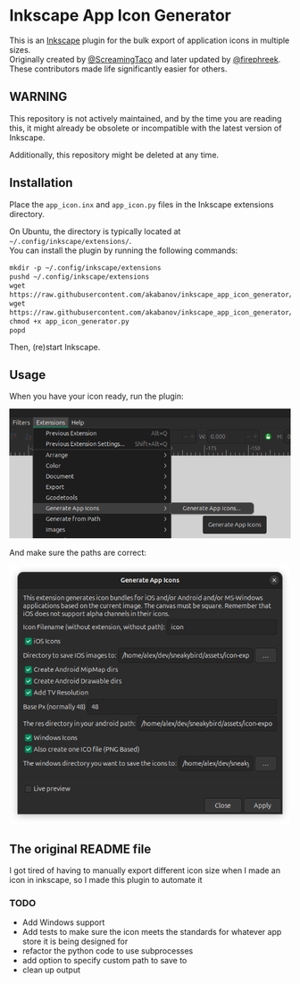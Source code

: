 # Inkscape App Icon Generator

This is an [Inkscape](https://inkscape.org/) plugin for the bulk export of application icons in multiple sizes.  
Originally created by [@ScreamingTaco](https://github.com/ScreamingTaco) and later updated by
[@firephreek](https://github.com/firephreek).
These contributors made life significantly easier for others.

## WARNING

This repository is not actively maintained, and by the time you are reading this, 
it might already be obsolete or incompatible with the latest version of Inkscape.  

Additionally, this repository might be deleted at any time.

## Installation

Place the `app_icon.inx` and `app_icon.py` files in the Inkscape extensions directory.

On Ubuntu, the directory is typically located at `~/.config/inkscape/extensions/`.  
You can install the plugin by running the following commands:

```shell
mkdir -p ~/.config/inkscape/extensions
pushd ~/.config/inkscape/extensions
wget https://raw.githubusercontent.com/akabanov/inkscape_app_icon_generator/master/app_icon_generator.inx
wget https://raw.githubusercontent.com/akabanov/inkscape_app_icon_generator/master/app_icon_generator.py
chmod +x app_icon_generator.py
popd
```

Then, (re)start Inkscape.

## Usage

When you have your icon ready, run the plugin:

![Plugin Menu](README-FILES/menu.png)

And make sure the paths are correct:

![Plugin Menu](README-FILES/dialog.png)


## The original README file

I got tired of having to manually export different icon size when I made an icon in inkscape, so I made this plugin to
automate it

### TODO

* Add Windows support
* Add tests to make sure the icon meets the standards for whatever app store it is being designed for
* refactor the python code to use subprocesses
* add option to specify custom path to save to
* clean up output
